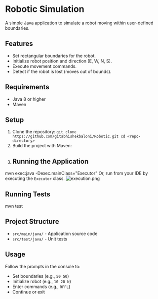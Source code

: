 # Robotic Simulation

A simple Java application to simulate a robot moving within user-defined boundaries.

## Features

- Set rectangular boundaries for the robot.
- Initialize robot position and direction (E, W, N, S).
- Execute movement commands.
- Detect if the robot is lost (moves out of bounds).

## Requirements

- Java 8 or higher
- Maven

## Setup

1. Clone the repository:
```git clone https://github.com/gitabhishekbaloni/Robotic.git cd <repo-directory>```
2. Build the project with Maven:
3. ## Running the Application
mvn exec:java -Dexec.mainClass="Executor"
Or, run from your IDE by executing the `Executor` class.
![execution.png](Resources/execution.png)
## Running Tests
mvn test

## Project Structure

- `src/main/java/` - Application source code
- `src/test/java/` - Unit tests

## Usage

Follow the prompts in the console to:
- Set boundaries (e.g., `50 50`)
- Initialize robot (e.g., `10 20 N`)
- Enter commands (e.g., `RFFL`)
- Continue or exit